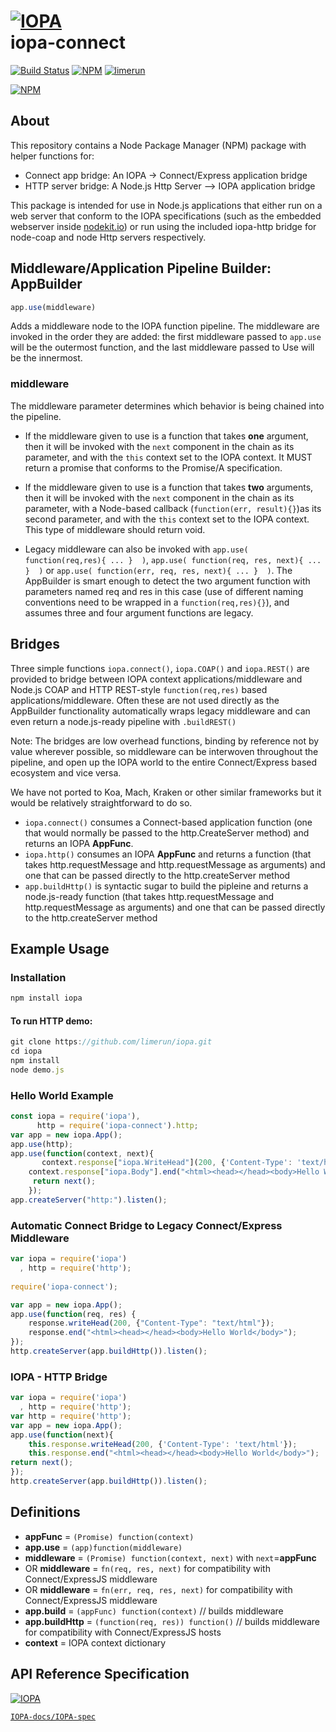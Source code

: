 # [![IOPA](http://iopa.io/iopa.png)](http://iopa.io)<br> iopa-connect

[![Build Status](https://api.shippable.com/projects/56e2594e9d043da07bb7cc62/badge?branchName=master)](https://app.shippable.com/projects/56e2594e9d043da07bb7cc62)
[![NPM](https://img.shields.io/badge/iopa-certified-99cc33.svg?style=flat-square)](http://iopa.io/)
[![limerun](https://img.shields.io/badge/limerun-certified-3399cc.svg?style=flat-square)](https://nodei.co/npm/limerun/)

[![NPM](https://nodei.co/npm/iopa.png?downloads=true)](https://nodei.co/npm/iopa/)

## About

This repository contains a Node Package Manager (NPM) package with helper functions for:
 
* Connect app bridge: An IOPA -> Connect/Express application bridge
* HTTP server bridge:  A Node.js Http Server --> IOPA application bridge

This package is intended for use in Node.js applications that either run on a web server that conform to the IOPA specifications (such as the embedded webserver inside [nodekit.io](https://github.com/nodekit-io/nodekit)) or run using the included iopa-http bridge for node-coap and node Http servers respectively.

## Middleware/Application Pipeline Builder: AppBuilder 
```js
app.use(middleware)
```

Adds a middleware node to the IOPA function pipeline. The middleware are
invoked in the order they are added: the first middleware passed to `app.use` will
be the outermost function, and the last middleware passed to Use will be the
innermost.

### middleware
The middleware parameter determines which behavior is being chained into the pipeline. 

* If the middleware given to use is a function that takes **one** argument, then it will be invoked with the `next` component in the chain as its parameter, and with the `this` context set to the IOPA context.  It MUST return a promise that conforms to the Promise/A specification.

* If the middleware given to use is a function that takes **two** arguments, then it will be invoked with the `next` component in the chain as its parameter, with a Node-based callback (`function(err, result){}`)as its second parameter, and with the `this` context set to the IOPA context.  This type of middleware should return void.

* Legacy middleware can also be invoked with  `app.use( function(req,res){ ... }  )`, `app.use( function(req, res, next){ ... }  )` or `app.use( function(err, req, res, next){ ... }  )`.  The AppBuilder is smart enough to detect the two argument function with parameters named req and res in this case (use of different naming conventions need to be wrapped in a `function(req,res){}`), and assumes three and four argument functions are legacy.

## Bridges

Three simple functions `iopa.connect()`, `iopa.COAP()` and `iopa.REST()` are provided to bridge between IOPA context applications/middleware and Node.js COAP and HTTP REST-style `function(req,res)` based  applications/middleware.   Often these are not used directly as the AppBuilder functionality automatically wraps legacy middleware and can even return a node.js-ready pipeline with `.buildREST()`

Note: The bridges are low overhead functions, binding by reference not by value wherever possible, so middleware can be interwoven throughout the pipeline, and open up the IOPA world to the entire Connect/Express based ecosystem and vice versa.   

We have not ported to Koa, Mach, Kraken or other similar frameworks but it would be relatively straightforward to do so.

* `iopa.connect()` consumes a Connect-based application function (one that would normally be passed to the http.CreateServer method) and returns an IOPA **AppFunc**.
* `iopa.http()` consumes an IOPA **AppFunc** and returns a function (that takes http.requestMessage and http.requestMessage as arguments) and one that can be passed directly to the http.createServer method    
* `app.buildHttp()` is syntactic sugar to build the pipleine and returns a node.js-ready function (that takes http.requestMessage and http.requestMessage as arguments) and one that can be passed directly to the http.createServer method   


## Example Usage

### Installation
``` js
npm install iopa
```

#### To run HTTP demo:
``` js
git clone https://github.com/limerun/iopa.git
cd iopa
npm install
node demo.js
```
    
### Hello World Example
``` js
const iopa = require('iopa'),
      http = require('iopa-connect').http;
var app = new iopa.App();
app.use(http);
app.use(function(context, next){
       context.response["iopa.WriteHead"](200, {'Content-Type': 'text/html'});
    context.response["iopa.Body"].end("<html><head></head><body>Hello World from HTTP Server</body>");
     return next();
    });
app.createServer("http:").listen();
```
   
### Automatic Connect Bridge to Legacy Connect/Express Middleware    
``` js
var iopa = require('iopa')
  , http = require('http');
  
require('iopa-connect');

var app = new iopa.App();  
app.use(function(req, res) {
    response.writeHead(200, {"Content-Type": "text/html"});
    response.end("<html><head></head><body>Hello World</body>");
});
http.createServer(app.buildHttp()).listen(); 
```    

### IOPA - HTTP Bridge
    
``` js
var iopa = require('iopa')
  , http = require('http'); 
var http = require('http');
var app = new iopa.App();
app.use(function(next){
    this.response.writeHead(200, {'Content-Type': 'text/html'});
    this.response.end("<html><head></head><body>Hello World</body>");
return next();
});
http.createServer(app.buildHttp()).listen();
```  

## Definitions

 * **appFunc** = `(Promise) function(context)` 
 * **app.use** = `(app)function(middleware)`
 * **middleware** = `(Promise) function(context, next)` with `next`=**appFunc**
 * OR **middleware** = `fn(req, res, next)` for compatibility with Connect/ExpressJS middleware
 * OR **middleware** = `fn(err, req, res, next)` for compatibility with Connect/ExpressJS middleware
 * **app.build** = `(appFunc) function(context)`   // builds middleware 
 * **app.buildHttp** = `(function(req, res)) function()`   // builds middleware for compatibility with Connect/ExpressJS hosts
 * **context** = IOPA context dictionary

## API Reference Specification

[![IOPA](http://iopa.io/iopa.png)](http://iopa.io)
 
[`IOPA-docs/IOPA-spec`](https://github.com/iopa-io/iopa-spec/blob/master/Specification.md)
